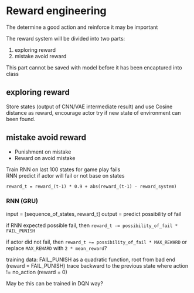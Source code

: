 # Reward engineering
The determine a good action and reinforce it may be important

The reward system will be divided into two parts:
1. exploring reward  
2. mistake avoid reward

This part cannot be saved with model before it has been encaptured into class

## exploring reward
Store states (output of CNN/VAE intermediate result) and use Cosine distance as reward, encourage actor try if new state of environment can been found.

## mistake avoid reward
- Punishment on mistake  
- Reward on avoid mistake  

Train RNN on last 100 states for game play fails  
RNN predict if actor will fail or not base on states  

```
reward_t = reward_(t-1) * 0.9 + abs(reward_(t-1) - reward_system)
```

### RNN (GRU)
input = [sequence_of_states, reward_t]
output = predict possibility of fail

if RNN expected possible fail, then `reward_t -= possibility_of_fail * FAIL_PUNISH`

if actor did not fail, then `reward_t += possibility_of_fail * MAX_REWARD` or replace `MAX_REWARD` with `2 * mean_reward`?

training data: FAIL_PUNISH as a quadratic function, root from bad end (reward = FAIL_PUNISH) trace backward to the previous state where action != no_action (reward = 0)

May be this can be trained in DQN way?
